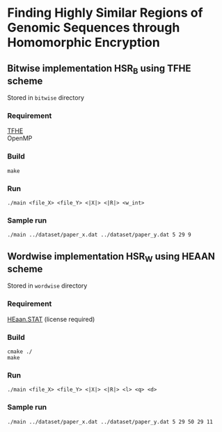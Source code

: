 # Finding Highly Similar Regions of Genomic Sequences through Homomorphic Encryption

## Bitwise implementation HSR<sub>B</sub> using TFHE scheme

Stored in `bitwise` directory

### Requirement

[TFHE](https://tfhe.github.io/)<br/>
OpenMP

### Build

```
make
```

### Run

```
./main <file_X> <file_Y> <|X|> <|R|> <w_int>
```

### Sample run

```
./main ../dataset/paper_x.dat ../dataset/paper_y.dat 5 29 9
```

## Wordwise implementation HSR<sub>W</sub> using HEAAN scheme

Stored in `wordwise` directory

### Requirement

[HEaan.STAT](https://www.cryptolab.co.kr/eng/product/heaan.php) (license required)

### Build

```
cmake ./
make

```

### Run

```
./main <file_X> <file_Y> <|X|> <|R|> <l> <q> <d>
```

### Sample run

```
./main ../dataset/paper_x.dat ../dataset/paper_y.dat 5 29 50 29 11
```
